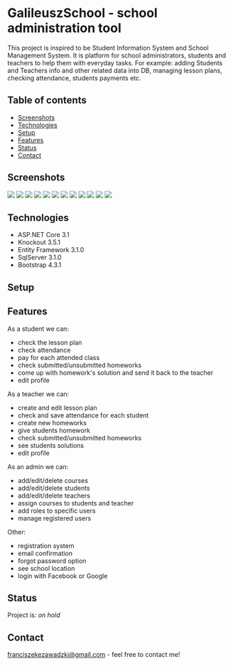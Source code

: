 # GalileuszSchool - school administration tool

This project is inspired to be Student Information System and School Management System. It
is platform for school administrators, students and teachers to help them with everyday
tasks. For example: adding Students and Teachers info and other related data into DB, managing lesson plans, checking
attendance, students payments etc.

## Table of contents
* [Screenshots](#screenshots)
* [Technologies](#technologies)
* [Setup](#setup)
* [Features](#features)
* [Status](#status)
* [Contact](#contact)

## Screenshots
![](./GalileuszSchool/wwwroot/media/GalileuszSchoolPics/gs7.png)
![](./GalileuszSchool/wwwroot/media/GalileuszSchoolPics/gs3.png)
![](./GalileuszSchool/wwwroot/media/GalileuszSchoolPics/gs2.png)
![](./GalileuszSchool/wwwroot/media/GalileuszSchoolPics/gs4.png)
![](./GalileuszSchool/wwwroot/media/GalileuszSchoolPics/gs5.png)
![](./GalileuszSchool/wwwroot/media/GalileuszSchoolPics/gs6.png)
![](./GalileuszSchool/wwwroot/media/GalileuszSchoolPics/gs9.png)
![](./GalileuszSchool/wwwroot/media/GalileuszSchoolPics/gs10.png)
![](./GalileuszSchool/wwwroot/media/GalileuszSchoolPics/gs11.png)
![](./GalileuszSchool/wwwroot/media/GalileuszSchoolPics/gs12.png)
![](./GalileuszSchool/wwwroot/media/GalileuszSchoolPics/gs13.png)
![](./GalileuszSchool/wwwroot/media/GalileuszSchoolPics/gs1.png)

## Technologies
* ASP.NET Core 3.1
* Knockout 3.5.1
* Entity Framework 3.1.0 
* SqlServer 3.1.0
* Bootstrap 4.3.1

## Setup

## Features
As a student we can:
* check the lesson plan
* check attendance 
* pay for each attended class
* check submitted/unsubmitted homeworks
* come up with homework's solution and send it back to the teacher
* edit profile

As a teacher we can:
* create and edit lesson plan
* check and save attendance for each student 
* create new homeworks
* give students homework
* check submitted/unsubmitted homeworks
* see students solutions
* edit profile

As an admin we can:
* add/edit/delete courses
* add/edit/delete students
* add/edit/delete teachers 
* assign courses to students and teacher
* add roles to specific users
* manage registered users

Other:
* registration system 
* email confirmation
* forgot password option
* see school location
* login with Facebook or Google

## Status
Project is: _on hold_

## Contact
franciszekezawadzki@gmail.com - feel free to contact me!
